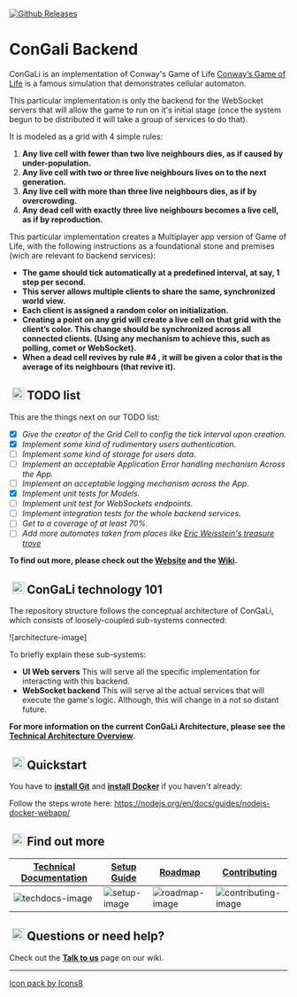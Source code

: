 [![Github Releases](https://img.shields.io/github/downloads/atom/atom/latest/total.svg?style=flat-square)](../..)

# ConGali Backend

ConGaLi is an implementation of Conway's Game of Life [Conway’s Game of Life] is a famous simulation that demonstrates cellular automaton.

This particular implementation is only the backend for the WebSocket servers that will allow the game to run on it's initial stage (once the system begun to be distributed it will take a group of services to do that).

It is modeled as a grid with 4 simple rules:

1. **Any live cell with fewer than two live neighbours dies, as if caused by under-population.**
2. **Any live cell with two or three live neighbours lives on to the next generation.**
3. **Any live cell with more than three live neighbours dies, as if by overcrowding.**
4. **Any dead cell with exactly three live neighbours becomes a live cell, as if by reproduction.**

This particular implementation creates a Multiplayer app version of Game of Life, with the following instructions as a foundational stone and premises (wich are relevant to backend services):

- **The game should tick automatically at a predefined interval, at say, 1 step per second.**
- **This server allows multiple clients to share the same, synchronized world view.**
- **Each client is assigned a random color on initialization.**
- **Creating a point on any grid will create a live cell on that grid with the client’s color. This change should be synchronized across all connected clients. (Using any mechanism to achieve this, such as polling, comet or WebSocket).**
- **When a dead cell revives by rule #4 , it will be given a color that is the average of its neighbours (that revive it).**


##  &nbsp;<img src="../../wiki/images/todo_list.png" alt="TODO" width="22px"> TODO list

This are the things next on our TODO list:

- [x]  _Give the creator of the Grid Cell to config the tick interval upon creation._
- [x]  _Implement some kind of rudimentary users authentication._
- [ ]  _Implement some kind of storage for users data._
- [ ]  _Implement an acceptable Application Error handling mechanism Across the App._
- [ ]  _Implement an acceptable logging mechanism across the App._
- [x]  _Implement unit tests for Models._
- [ ]  _Implement unit test for WebSockets endpoints._
- [ ]  _Implement integration tests for the whole backend services._
- [ ]  _Get to a coverage of at least 70%._
- [ ]  _Add more automates taken from places like [Eric Weisstein's treasure trove]_

**To find out more, please check out the [Website] and the [Wiki].**

##  &nbsp;<img src="../../wiki/images/training.png" alt="ConGaLi 101" width="22px"> ConGaLi technology 101

The repository structure follows the conceptual architecture of ConGaLi, which consists of loosely-coupled sub-systems connected:

![architecture-image]

To briefly explain these sub-systems:
* **UI Web servers** This will serve all the specific implementation for interacting with this backend.
* **WebSocket backend** This will serve al the actual services that will execute the game's logic. Although, this will change in a not so distant future.

**For more information on the current ConGaLi Architecture, please see the [Technical Architecture Overview]**.

## &nbsp;<img src="../../wiki/images/running_rabbit.png" alt="Quickstart" width="22px"> Quickstart

You have to **[install Git]** and **[install Docker]** if you haven't already:

Follow the steps wrote here: https://nodejs.org/en/docs/guides/nodejs-docker-webapp/

##  &nbsp;<img src="../../wiki/images/search.png" alt="Find out more" width="22px"> Find out more

| **[Technical Documentation]**     | **[Setup Guide]**     | **[Roadmap]**           | **[Contributing]**           |
|-------------------------------------|-------------------------------|-----------------------------------|---------------------------------------------|
| ![techdocs-image] | ![setup-image] | ![roadmap-image] | ![contributing-image] |

##  &nbsp;<img src="../../wiki/images/help.png" alt="Questions, help?" width="22px"> Questions or need help?

Check out the **[Talk to us]** page on our wiki.


[release-image]: https://img.shields.io/github/downloads/atom/atom/latest/total.svg?style=flat-square
[releases]: ./releases

[Website]: -
[Wiki]: ./wiki
[Talk to us]: ./wiki/Talk-to-us
[Contributing]: ./wiki/Contributing
[Setup Guide]: ./Setting-up-ConGaLi
[Technical Architecture Overview]: ./wiki//Technical-Architecture-Overview
[Technical Documentation]: ./wiki/ConGaLi-Technical-documentation
[Roadmap]: ./wiki/Product-roadmap

[Conway’s Game of Life]: https://en.wikipedia.org/wiki/Conway's_Game_of_Life
[Eric Weisstein's treasure trove]: http://www.ericweisstein.com/encyclopedias/life/
[install Git]: https://git-scm.com/downloads
[install Docker]: https://docs.docker.com/engine/installation/

[techdocs-image]: ../../wiki/images/knowledge_sharing.png
[setup-image]: ../../wiki/images/support.png
[roadmap-image]: ../../wiki/images/adventure_map.png
[contributing-image]: ../../wiki/images/helping_hand.png

***
<a href="https://icons8.com">Icon pack by Icons8</a>
